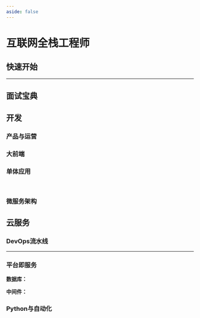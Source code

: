 ```yaml
---
aside: false
---
```

# 互联网全栈工程师

## 快速开始

<Linkcard 
  url="./devops/debug/" 
  title="DevOps"  
  logo="/blog/icon/devops.png"
  />  

 <Linkcard 
  url="./devops/debug/" 
  title="DeBug"  
  logo="/blog/icon/debug.png"
  />  

 <Linkcard 
  url="./devops/tools/" 
  title="Tools"  
  logo="/blog/icon/tools.png"
  />  

------

 <Linkcard 
  url="./startup/easy-bilibili/" 
  title="Easy-BiliBili"  
  logo="/blog/icon/easy-bilibili.png"
  />

## 面试宝典

 <Linkcard 
  url="" 
  title="LeetCode"  
  logo="/blog/icon/leetcode.png"
  />

## 开发

### 产品与运营

### 大前端

 <Linkcard 
  url="" 
  title="Vuejs"  
  logo="/blog/icon/vue.png"
  />

  <Linkcard 
  url="" 
  title="MongoDB"  
  logo="/blog/icon/apple.png"
  />

  <Linkcard 
  url="" 
  title="WeChat"  
  logo="/blog/icon/wechat.png"
  />

  <Linkcard 
  url="./webapp/vitepress/" 
  title="Vitepress"  
  logo="/blog/icon/vitepress.png"
  />

### 单体应用

<br/>

 <Linkcard 
  url="" 
  title="Java"  
  logo="/blog/icon/java.png"
  />

<Linkcard 
  url="" 
  title="SpringBoot"  
  logo="/blog/icon/springboot.png"
  />



### 微服务架构

  <Linkcard 
  url="" 
  title="SpringCloud"  
  logo="/blog/icon/springcloud.png"
  />

  <Linkcard 
  url="" 
  title="ZooKeeper"  
  logo="/blog/icon/zookeeper.png"
  />

 <Linkcard 
  url="" 
  title="KafKa"  
  logo="/blog/icon/kafka.png"
  />

## 云服务

### DevOps流水线

<Linkcard 
  url="./devops/debug/" 
  title="DevOps"  
  logo="/blog/icon/devops.png"
  />  

<Linkcard 
  url="./devops/jenkins/" 
  title="Jenkins"  
  logo="/blog/icon/jenkins.png"
  />

 <Linkcard 
  url="" 
  title="GitLab"  
  logo="/blog/icon/gitlab.png"
  />

 <Linkcard 
  url="" 
  title="GitHub"  
  logo="/blog/icon/github.png"
  />

------

 <Linkcard 
  url="./devops/docker/" 
  title="Docker"  
  logo="/blog/icon/docker.png"
  />

 <Linkcard 
  url="" 
  title="K8S"  
  logo="/blog/icon/k8s.png"
  />

### 平台即服务

**数据库：**

<Linkcard 
  url="" 
  title="MySQL"  
  logo="/blog/icon/mysql.png"
  />

  <Linkcard 
  url="" 
  title="Redis"  
  logo="/blog/icon/redis.png"
  />

  <Linkcard 
  url="" 
  title="MongoDB"  
  logo="/blog/icon/mongodb.png"
  />

**中间件：**

  <Linkcard 
  url="" 
  title="Nginx"  
  logo="/blog/icon/nginx.png"
  />

### Python与自动化

  <Linkcard 
  url="" 
  title="Python"  
  logo="/blog/icon/python.png"
  />
